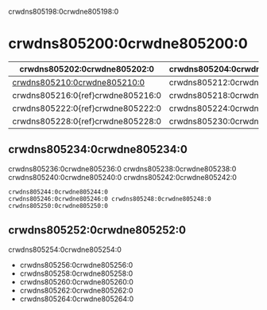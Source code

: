 crwdns805198:0crwdne805198:0
# crwdns805200:0crwdne805200:0

| crwdns805202:0crwdne805202:0                                 | crwdns805204:0crwdne805204:0 | crwdns805206:0crwdne805206:0 |
| ------------------------------------------------------------ | ---------------------------- | ---------------------------- |
| [crwdns805210:0crwdne805210:0](crwdns805208:0crwdne805208:0) | crwdns805212:0crwdne805212:0 | crwdns805214:0crwdne805214:0 |
| crwdns805216:0{ref}crwdne805216:0                            | crwdns805218:0crwdne805218:0 | crwdns805220:0crwdne805220:0 |
| crwdns805222:0{ref}crwdne805222:0                            | crwdns805224:0crwdne805224:0 | crwdns805226:0crwdne805226:0 |
| crwdns805228:0{ref}crwdne805228:0                            | crwdns805230:0crwdne805230:0 | crwdns805232:0crwdne805232:0 |
## crwdns805234:0crwdne805234:0

crwdns805236:0crwdne805236:0 crwdns805238:0crwdne805238:0 crwdns805240:0crwdne805240:0 crwdns805242:0crwdne805242:0

```{figure} ../figures/continuous-integration-may19.jpg
crwdns805244:0crwdne805244:0
crwdns805246:0crwdne805246:0 crwdns805248:0crwdne805248:0 crwdns805250:0crwdne805250:0
```

## crwdns805252:0crwdne805252:0

crwdns805254:0crwdne805254:0

- crwdns805256:0crwdne805256:0
- crwdns805258:0crwdne805258:0
- crwdns805260:0crwdne805260:0
- crwdns805262:0crwdne805262:0
- crwdns805264:0crwdne805264:0
